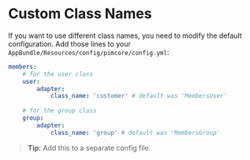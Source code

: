 # Custom Class Names

If you want to use different class names, you need to modify the default configuration.
Add those lines to your `AppBundle/Resources/config/pimcore/config.yml`:
    
```yaml
members:
    # for the user class
    user:
    	adapter:
            class_name: 'customer' # default was 'MembersUser'
        	
	# for the group class
    group:
        adapter:
            class_name: 'group' # default was 'MembersGroup'
```

> **Tip:** Add this to a separate config file.